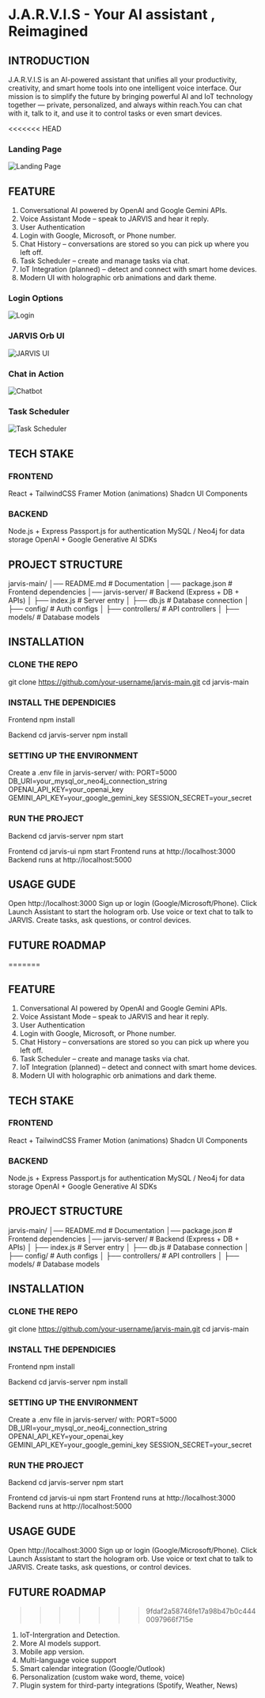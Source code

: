 # J.A.R.V.I.S - Your AI assistant , Reimagined

## INTRODUCTION
J.A.R.V.I.S is an AI-powered assistant that unifies all your productivity, creativity, and smart home tools into one intelligent voice interface. Our mission is to simplify the future by bringing powerful AI and IoT technology together — private, personalized, and always within reach.You can chat with it, talk to it, and use it to control tasks or even smart devices.

<<<<<<< HEAD
### Landing Page
![Landing Page](./screenshorts/landingpage.png)

## FEATURE

1. Conversational AI powered by OpenAI and Google Gemini APIs.
2. Voice Assistant Mode – speak to JARVIS and hear it reply.
3. User Authentication
4. Login with Google, Microsoft, or Phone number.
5. Chat History – conversations are stored so you can pick up where you left off.
6. Task Scheduler – create and manage tasks via chat.
7. IoT Integration (planned) – detect and connect with smart home devices.
8. Modern UI with holographic orb animations and dark theme.

### Login Options
![Login](./screenshorts/login.png)

### JARVIS Orb UI
![JARVIS UI](./screenshorts/jarvisui.png)

### Chat in Action
![Chatbot](./screenshorts/chatbot.png)

### Task Scheduler
![Task Scheduler](./screenshorts/taskscheduler.png)


## TECH STAKE

### FRONTEND
React + TailwindCSS
Framer Motion (animations)
Shadcn UI Components

### BACKEND 
Node.js + Express
Passport.js for authentication
MySQL / Neo4j for data storage
OpenAI + Google Generative AI SDKs

## PROJECT STRUCTURE

jarvis-main/
│── README.md           # Documentation
│── package.json        # Frontend dependencies
│── jarvis-server/      # Backend (Express + DB + APIs)
│   ├── index.js        # Server entry
│   ├── db.js           # Database connection
│   ├── config/         # Auth configs
│   ├── controllers/    # API controllers
│   ├── models/         # Database models

## INSTALLATION

### CLONE THE REPO
git clone https://github.com/your-username/jarvis-main.git
cd jarvis-main

### INSTALL THE DEPENDICIES

Frontend
npm install

Backend
cd jarvis-server
npm install

### SETTING UP THE ENVIRONMENT

Create a .env file in jarvis-server/ with:
PORT=5000
DB_URI=your_mysql_or_neo4j_connection_string
OPENAI_API_KEY=your_openai_key
GEMINI_API_KEY=your_google_gemini_key
SESSION_SECRET=your_secret

### RUN THE PROJECT

Backend
cd jarvis-server
npm start

Frontend
cd jarvis-ui
npm start
Frontend runs at http://localhost:3000
Backend runs at http://localhost:5000

## USAGE GUDE

Open http://localhost:3000
Sign up or login (Google/Microsoft/Phone).
Click Launch Assistant to start the hologram orb.
Use voice or text chat to talk to JARVIS.
Create tasks, ask questions, or control devices.

## FUTURE ROADMAP

=======
## FEATURE

1. Conversational AI powered by OpenAI and Google Gemini APIs.
2. Voice Assistant Mode – speak to JARVIS and hear it reply.
3. User Authentication
4. Login with Google, Microsoft, or Phone number.
5. Chat History – conversations are stored so you can pick up where you left off.
6. Task Scheduler – create and manage tasks via chat.
7. IoT Integration (planned) – detect and connect with smart home devices.
8. Modern UI with holographic orb animations and dark theme.

## TECH STAKE

### FRONTEND
React + TailwindCSS
Framer Motion (animations)
Shadcn UI Components

### BACKEND 
Node.js + Express
Passport.js for authentication
MySQL / Neo4j for data storage
OpenAI + Google Generative AI SDKs

## PROJECT STRUCTURE

jarvis-main/
│── README.md           # Documentation
│── package.json        # Frontend dependencies
│── jarvis-server/      # Backend (Express + DB + APIs)
│   ├── index.js        # Server entry
│   ├── db.js           # Database connection
│   ├── config/         # Auth configs
│   ├── controllers/    # API controllers
│   ├── models/         # Database models

## INSTALLATION

### CLONE THE REPO
git clone https://github.com/your-username/jarvis-main.git
cd jarvis-main

### INSTALL THE DEPENDICIES

Frontend
npm install

Backend
cd jarvis-server
npm install

### SETTING UP THE ENVIRONMENT

Create a .env file in jarvis-server/ with:
PORT=5000
DB_URI=your_mysql_or_neo4j_connection_string
OPENAI_API_KEY=your_openai_key
GEMINI_API_KEY=your_google_gemini_key
SESSION_SECRET=your_secret

### RUN THE PROJECT

Backend
cd jarvis-server
npm start

Frontend
cd jarvis-ui
npm start
Frontend runs at http://localhost:3000
Backend runs at http://localhost:5000

## USAGE GUDE

Open http://localhost:3000
Sign up or login (Google/Microsoft/Phone).
Click Launch Assistant to start the hologram orb.
Use voice or text chat to talk to JARVIS.
Create tasks, ask questions, or control devices.

## FUTURE ROADMAP

>>>>>>> 9fdaf2a58746fe17a98b47b0c4440097966f715e
1. IoT-Intergration and Detection.
2. More AI models support.
3. Mobile app version.
4. Multi-language voice support
5. Smart calendar integration (Google/Outlook)
6. Personalization (custom wake word, theme, voice)
7. Plugin system for third-party integrations (Spotify, Weather, News)

